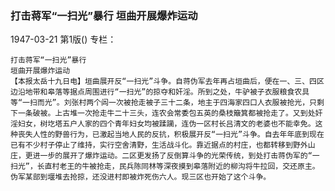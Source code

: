 ### 打击蒋军“一扫光”暴行  垣曲开展爆炸运动

1947-03-21
第1版()
专栏：

    打击蒋军“一扫光”暴行
    垣曲开展爆炸运动
    【本报太岳十九日电】垣曲展开反“一扫光”斗争。自蒋伪军去年再占垣曲后，便在一、三、四区边沿地带和皋落等据点周围进行“一扫光”的掠夺和奸淫。所到之处，牛驴被子衣服粮食农具等“一扫而光”。刘张村两个闾一次被抢走被子三十二条，地主于四海家四口人衣服被抢光，只剩下一条破被。上古堆一次抢走牛二十三头，连农会常委包五英的桑枝簸箕都被抢走了。又到处奸淫妇女，树圪塔五户人家的四个青年妇女均被蹂躏，连伪一区村长吕清文的老婆也不能幸免。这种丧失人性的野兽行为，已激起当地人民的反抗，积极展开反“一扫光”斗争。自去年年底到现在已有不少村子停止了维持，实行空舍清野，生活战斗化。靠近据点的村庄，也都转移到野外山庄，更进一步的展开了爆炸运动。二区更发扬了反倒算斗争的光荣传统，到处打击蒋伪军的“一扫光”，长直村老王的牛被抢走，民兵陈同林等深夜摸到皋落附近的柳沟将牛拉回，交还原主。伪军某部到堰堆去抢掠，还没进村即被炸死伤六人。现三区也开始了这个斗争。
